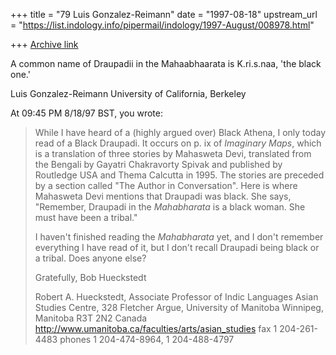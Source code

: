 +++
title = "79 Luis Gonzalez-Reimann"
date = "1997-08-18"
upstream_url = "https://list.indology.info/pipermail/indology/1997-August/008978.html"

+++
[Archive link](https://list.indology.info/pipermail/indology/1997-August/008978.html)

A common name of Draupadii in the Mahaabhaarata is K.ri.s.naa, 'the black one.'


Luis Gonzalez-Reimann
University of California, Berkeley


At 09:45 PM 8/18/97 BST, you wrote:
>While I have heard of a (highly argued over) Black Athena, I only today 
>read of a Black Draupadi. It occurs on p. ix of _Imaginary Maps_, which 
>is a translation of three stories by Mahasweta Devi, translated from the 
>Bengali by Gayatri Chakravorty Spivak and published by Routledge USA and 
>Thema Calcutta in 1995. The stories are preceded by a section called "The 
>Author in 
>Conversation". Here is where Mahasweta Devi mentions that Draupadi was 
>black. She says, "Remember, Draupadi in the _Mahabharata_ is a black 
>woman. She must have been a tribal." 
>
>I haven't finished reading the _Mahabharata_ yet, and I don't remember 
>everything I have read of it, but I don't recall Draupadi being black 
>or a tribal. Does anyone else?
>
>Gratefully,
>Bob Hueckstedt 
>
>Robert A. Hueckstedt, Associate Professor of Indic Languages
>Asian Studies Centre, 328 Fletcher Argue, University of Manitoba
>Winnipeg, Manitoba R3T 2N2 Canada
>http://www.umanitoba.ca/faculties/arts/asian_studies
>fax 1 204-261-4483 phones 1 204-474-8964, 1 204-488-4797
>
>
>
>





